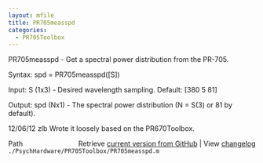 ```yaml
---
layout: mfile
title: PR705measspd
categories:
  - PR705Toolbox
---
```


PR705measspd \- Get a spectral power distribution from the PR\-705.

Syntax:
spd = PR705measspd\(\[S\]\)

Input:
S \(1x3\) \- Desired wavelength sampling. Default: \[380 5 81\]

Output:
spd \(Nx1\) \- The spectral power distribution \(N = S\(3\) or 81 by default\).

12/06/12   zlb   Wrote it loosely based on the PR670Toolbox.


<div class="code_header" style="text-align:right;">
  <span style="float:left;">Path&nbsp;&nbsp;</span> <span class="counter">Retrieve <a href=
  "https://raw.github.com/Psychtoolbox-3/Psychtoolbox-3/beta/./PsychHardware/PR705Toolbox/PR705measspd.m">current version from GitHub</a> | View <a href=
  "https://github.com/Psychtoolbox-3/Psychtoolbox-3/commits/beta/./PsychHardware/PR705Toolbox/PR705measspd.m">changelog</a></span>
</div>
<div class="code">
  <code>./PsychHardware/PR705Toolbox/PR705measspd.m</code>
</div>
